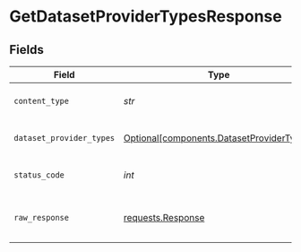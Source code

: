 # GetDatasetProviderTypesResponse


## Fields

| Field                                                                                        | Type                                                                                         | Required                                                                                     | Description                                                                                  |
| -------------------------------------------------------------------------------------------- | -------------------------------------------------------------------------------------------- | -------------------------------------------------------------------------------------------- | -------------------------------------------------------------------------------------------- |
| `content_type`                                                                               | *str*                                                                                        | :heavy_check_mark:                                                                           | HTTP response content type for this operation                                                |
| `dataset_provider_types`                                                                     | [Optional[components.DatasetProviderTypes]](../../models/components/datasetprovidertypes.md) | :heavy_minus_sign:                                                                           | a list of DatasetProviderType objects                                                        |
| `status_code`                                                                                | *int*                                                                                        | :heavy_check_mark:                                                                           | HTTP response status code for this operation                                                 |
| `raw_response`                                                                               | [requests.Response](https://requests.readthedocs.io/en/latest/api/#requests.Response)        | :heavy_minus_sign:                                                                           | Raw HTTP response; suitable for custom response parsing                                      |